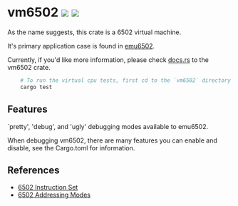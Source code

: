 # vm6502 ![](https://github.com/GRAYgoose124/vm6502/actions/workflows/tests.yml/badge.svg) ![](https://img.shields.io/crates/v/vm6502.svg)
As the name suggests, this crate is a 6502 virtual machine.

It's primary application case is found in [emu6502](https://crates.io/crates/emu6502).

Currently, if you'd like more information, please check [docs.rs](https://docs.rs/vm6502/0.1.0/vm6502/)
to the vm6502 crate.
```bash
    # To run the virtual cpu tests, first cd to the `vm6502` directory then run:
    cargo test
```
## Features
`pretty', 'debug', and 'ugly' debugging modes available to emu6502.

When debugging vm6502, there are many features you can enable and disable, see the Cargo.toml for information.

## References
- [6502 Instruction Set](https://www.masswerk.at/6502/6502_instruction_set.html)
- [6502 Addressing Modes](http://www.emulator101.com/6502-addressing-modes.html)
